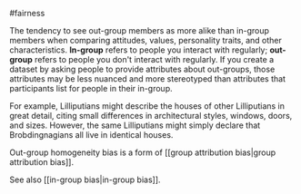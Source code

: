 #fairness

The tendency to see out-group members as more alike than in-group members
when comparing attitudes, values, personality traits, and other
characteristics. <strong>In-group</strong> refers to people you interact with regularly;
<strong>out-group</strong> refers to people you don&#39;t interact with regularly. If you
create a dataset by asking people to provide attributes about
out-groups, those attributes may be less nuanced and more stereotyped
than attributes that participants list for people in their in-group.

For example, Lilliputians might describe the houses of other Lilliputians
in great detail, citing small differences in architectural styles, windows,
doors, and sizes. However, the same Lilliputians might simply declare that
Brobdingnagians all live in identical houses.

Out-group homogeneity bias is a form of
[[group attribution bias|group attribution bias]].

See also [[in-group bias|in-group bias]].

